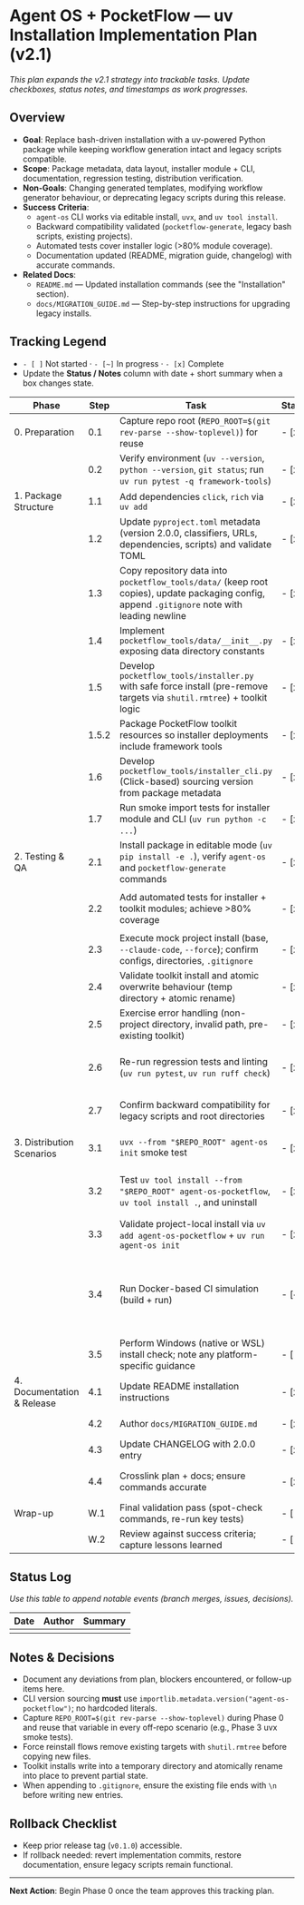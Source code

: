 # Agent OS + PocketFlow — uv Installation Implementation Plan (v2.1)

_This plan expands the v2.1 strategy into trackable tasks. Update checkboxes, status notes, and timestamps as work progresses._

## Overview
- **Goal**: Replace bash-driven installation with a uv-powered Python package while keeping workflow generation intact and legacy scripts compatible.
- **Scope**: Package metadata, data layout, installer module + CLI, documentation, regression testing, distribution verification.
- **Non-Goals**: Changing generated templates, modifying workflow generator behaviour, or deprecating legacy scripts during this release.
- **Success Criteria**:
  - `agent-os` CLI works via editable install, `uvx`, and `uv tool install`.
  - Backward compatibility validated (`pocketflow-generate`, legacy bash scripts, existing projects).
  - Automated tests cover installer logic (>80% module coverage).
  - Documentation updated (README, migration guide, changelog) with accurate commands.
- **Related Docs**:
  - `README.md` — Updated installation commands (see the "Installation" section).
  - `docs/MIGRATION_GUIDE.md` — Step-by-step instructions for upgrading legacy installs.


## Tracking Legend
- `- [ ]` Not started · `- [~]` In progress · `- [x]` Complete
- Update the **Status / Notes** column with date + short summary when a box changes state.

| Phase | Step | Task | Status | Owner | Status / Notes |
|-------|------|------|--------|-------|----------------|
| 0. Preparation | 0.1 | Capture repo root (`REPO_ROOT=$(git rev-parse --show-toplevel)`) for reuse | - [x] | | 2025-10-01 Captured repo root `/Users/jeffkiefer/Documents/projects/agent-os-pocketflow` via git |
| | 0.2 | Verify environment (`uv --version`, `python --version`, `git status`; run `uv run pytest -q framework-tools`) | - [x] | | 2025-10-01 `uv 0.8.8`, `python 2.7.18`, clean git status, `uv run pytest -q framework-tools` passed (warnings only) |
| 1. Package Structure | 1.1 | Add dependencies `click`, `rich` via `uv add` | - [x] | | 2025-10-01 Added `click`, `rich` with `uv add`; pyproject and uv.lock updated |
| | 1.2 | Update `pyproject.toml` metadata (version 2.0.0, classifiers, URLs, dependencies, scripts) and validate TOML | - [x] | | 2025-10-01 Updated metadata, added classifiers/URLs/scripts, refreshed uv.lock, validated TOML with uv |
| | 1.3 | Copy repository data into `pocketflow_tools/data/` (keep root copies), update packaging config, append `.gitignore` note with leading newline | - [x] | | 2025-10-01 Mirrored instructions/standards/templates/claude-code/shared/setup/config.yml into package data; updated pyproject + .gitignore note · 2025-10-06 Marked complete in plan |
| | 1.4 | Implement `pocketflow_tools/data/__init__.py` exposing data directory constants | - [x] | | 2025-10-06 Added resource helpers + constants for packaged data |
| | 1.5 | Develop `pocketflow_tools/installer.py` with safe force install (pre-remove targets via `shutil.rmtree`) + toolkit logic | - [x] | | 2025-10-07 Implemented AgentOsInstaller module with force-safe copy helpers |
| | 1.5.2 | Package PocketFlow toolkit resources so installer deployments include framework tools | - [x] | | 2025-10-01 Mirrored framework-tools into packaged data + added lookup helper |
| | 1.6 | Develop `pocketflow_tools/installer_cli.py` (Click-based) sourcing version from package metadata | - [x] | | 2025-10-01 Implemented Click CLI with init command sourcing package version via importlib.metadata |
| | 1.7 | Run smoke import tests for installer module and CLI (`uv run python -c ...`) | - [x] | | 2025-10-07 `uv run python -c "import pocketflow_tools.installer"` + CLI import succeeded |
| 2. Testing & QA | 2.1 | Install package in editable mode (`uv pip install -e .`), verify `agent-os` and `pocketflow-generate` commands | - [x] | | 2025-10-01 `uv pip install -e .`; `uv run agent-os --help`; `uv run pocketflow-generate --help` |
| | 2.2 | Add automated tests for installer + toolkit modules; achieve >80% coverage | - [x] | | 2025-10-08 Added tests/test_installer.py covering installer + toolkit flows; coverage 87% via `UV_CACHE_DIR=.uv-cache uv run pytest --cov=pocketflow_tools.installer tests/test_installer.py` |
| | 2.3 | Execute mock project install (base, `--claude-code`, `--force`); confirm configs, directories, `.gitignore` | - [x] | | 2025-10-01 Mock base install via `agent-os init` + project setup from packaged script; verified config, directories, `.gitignore` in temp workspace |
| | 2.4 | Validate toolkit install and atomic overwrite behaviour (temp directory + atomic rename) | - [x] | | 2025-10-01 Verified atomic toolkit install uses temp dir + rename via pytest (test_install_toolkit_atomic_overwrite_uses_temp_directory) |
| | 2.5 | Exercise error handling (non-project directory, invalid path, pre-existing toolkit) | - [x] | | 2025-10-01 CLI tests cover root/home safeguards, invalid toolkit path, existing install guard via pytest |
| | 2.6 | Re-run regression tests and linting (`uv run pytest`, `uv run ruff check`) | - [x] | | 2025-10-02 `uv run pytest` → 30 passed (legacy CLI suites emit return-value warnings); `uv run ruff check` now clean after adding pytest/ruff config and fixing stray lint hits |
| | 2.7 | Confirm backward compatibility for legacy scripts and root directories | - [x] | | 2025-10-02 Synced framework-tools duplicates with packaged data; diff parity confirmed; setup scripts smoke checks passed |
| 3. Distribution Scenarios | 3.1 | `uvx --from "$REPO_ROOT" agent-os init` smoke test | - [x] | | 2025-10-02 Ran `uvx` smoke install into temp dir with `--yes` + custom install path; report showed 19 created items, no warnings |
| | 3.2 | Test `uv tool install --from "$REPO_ROOT" agent-os-pocketflow`, `uv tool install .`, and uninstall | - [x] | | 2025-10-02 Verified `uv tool install --from "$PWD"` + `uv tool install .` with local XDG dirs; executables linked; `uv tool uninstall agent-os-pocketflow` leaves `uv tool list` empty |
| | 3.3 | Validate project-local install via `uv add agent-os-pocketflow` + `uv run agent-os init` | - [x] | | 2025-10-02 uv add agent-os-pocketflow in temp workspace + agent-os init --install-path .agent-os created 19 paths |
| | 3.4 | Run Docker-based CI simulation (build + run) | - [~] | | 2025-10-02 Added Dockerfile + runner script; blocked from executing due to Docker daemon access in current env · 2025-10-02 Reran via `./scripts/ci/run-docker-ci.sh` with Docker Desktop — image builds and ruff lint now runs, but pipeline stops at `uv run ruff format --check .` reporting 60 files needing formatting (see container log) |
| | 3.5 | Perform Windows (native or WSL) install check; note any platform-specific guidance | - [ ] | | |
| 4. Documentation & Release | 4.1 | Update README installation instructions | - [x] | | 2025-10-02 README install section converted to uv tool + agent-os CLI workflow; updated troubleshooting and migration commands |
| | 4.2 | Author `docs/MIGRATION_GUIDE.md` | - [x] | | 2025-10-09 Migration guide drafted with uv CLI workflow, project update steps, and rollback instructions |
| | 4.3 | Update CHANGELOG with 2.0.0 entry | - [x] | | 2025-10-09 Added 2.0.0 release notes summarizing uv CLI packaging and docs updates |
| | 4.4 | Crosslink plan + docs; ensure commands accurate | - [x] | | 2025-10-09 Linked README + migration guide references in plan and README; corrected migration command block |
| Wrap-up | W.1 | Final validation pass (spot-check commands, re-run key tests) | - [ ] | | |
| | W.2 | Review against success criteria; capture lessons learned | - [ ] | | |

## Status Log
_Use this table to append notable events (branch merges, issues, decisions)._ 

| Date | Author | Summary |
|------|--------|---------|
| | | |

## Notes & Decisions
- Document any deviations from plan, blockers encountered, or follow-up items here.
- CLI version sourcing **must** use `importlib.metadata.version("agent-os-pocketflow")`; no hardcoded literals.
- Capture `REPO_ROOT=$(git rev-parse --show-toplevel)` during Phase 0 and reuse that variable in every off-repo scenario (e.g., Phase 3 uvx smoke tests).
- Force reinstall flows remove existing targets with `shutil.rmtree` before copying new files.
- Toolkit installs write into a temporary directory and atomically rename into place to prevent partial state.
- When appending to `.gitignore`, ensure the existing file ends with `\n` before writing new entries.

## Rollback Checklist
- Keep prior release tag (`v0.1.0`) accessible.
- If rollback needed: revert implementation commits, restore documentation, ensure legacy scripts remain functional.

---

**Next Action**: Begin Phase 0 once the team approves this tracking plan.
